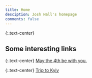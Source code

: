 ```yaml
---
title: Home
desciption: Josh Hall's homepage
comments: false
---
```


{:.text-center}
## Some interesting links

{:.text-center}
[May the 4th be with you.](starfield/)

{:.text-center}
[Trip to Kyiv](kyiv)
